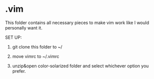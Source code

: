 # .vim

This folder contains all necessary pieces to make vim work like I would personally want it.

SET UP:
1. git clone this folder to ~/

2. move vimrc to ~/.vimrc

3. unzip&open color-solarized folder and select whichever option you prefer.
